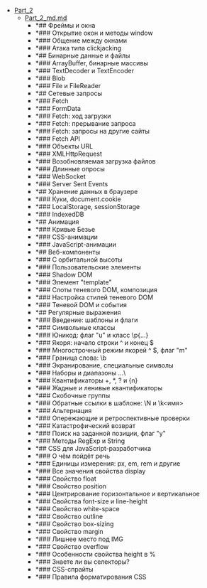 - <a href = "E:\Node_projects\Node_Way\Education\IlKan\js.ru\Part_2\cat.Part_2\dir.Part_2.md">Part_2</a>
    - <a href = "E:\Node_projects\Node_Way\Education\IlKan\js.ru\Part_2\Part_2_md.md">Part_2_md.md</a>
        - *## Фреймы и окна
        - *### Открытие окон и методы window
        - *### Общение между окнами
        - *### Атака типа clickjacking
        - *## Бинарные данные и файлы
        - *### ArrayBuffer, бинарные массивы
        - *### TextDecoder и TextEncoder
        - *### Blob
        - *### File и FileReader
        - *## Сетевые запросы
        - *### Fetch
        - *### FormData
        - *### Fetch: ход загрузки
        - *### Fetch: прерывание запроса
        - *### Fetch: запросы на другие сайты
        - *### Fetch API
        - *### Объекты URL
        - *### XMLHttpRequest
        - *### Возобновляемая загрузка файлов
        - *### Длинные опросы
        - *### WebSocket
        - *### Server Sent Events
        - *## Хранение данных в браузере
        - *### Куки, document.cookie
        - *### LocalStorage, sessionStorage
        - *### IndexedDB
        - *## Анимация
        - *### Кривые Безье
        - *### CSS-анимации
        - *### JavaScript-анимации
        - *## Веб-компоненты
        - *### С орбитальной высоты
        - *### Пользовательские элементы 
        - *### Shadow DOM
        - *### Элемент "template"
        - *### Слоты теневого DOM, композиция
        - *### Настройка стилей теневого DOM
        - *### Теневой DOM и события
        - *## Регулярные выражения
        - *### Введение: шаблоны и флаги
        - *### Символьные классы
        - *### Юникод: флаг "u" и класс \\p{...}
        - *### Якоря: начало строки ^ и конец $
        - *### Многострочный режим якорей ^ $, флаг "m"
        - *### Граница слова: \\b
        - *### Экранирование, специальные символы
        - *### Наборы и диапазоны \...\
        - *### Квантификаторы +, \*, ? и {n}
        - *### Жадные и ленивые квантификаторы
        - *### Скобочные группы
        - *### Обратные ссылки в шаблоне: \\N и \\k<имя>
        - *### Альтернация 
        - *### Опережающие и ретроспективные проверки
        - *### Катастрофический возврат
        - *### Поиск на заданной позиции, флаг "y"
        - *### Методы RegExp и String
        - *## CSS для JavaScript-разработчика
        - *### О чём пойдёт речь
        - *### Единицы измерения: px, em, rem и другие
        - *### Все значения свойства display
        - *### Свойство float
        - *### Свойство position
        - *### Центрирование горизонтальное и вертикальное
        - *### Свойства font-size и line-height
        - *### Свойство white-space
        - *### Свойство outline
        - *### Свойство box-sizing
        - *### Свойство margin
        - *### Лишнее место под IMG
        - *### Свойство overflow
        - *### Особенности свойства height в %
        - *### Знаете ли вы селекторы?
        - *### CSS-спрайты
        - *### Правила форматирования CSS
